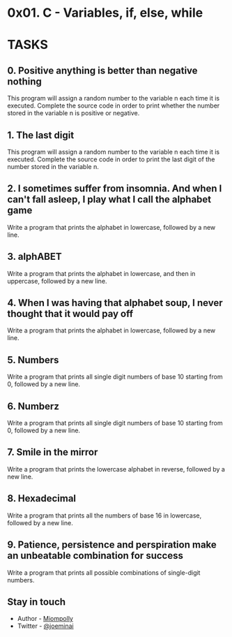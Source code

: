 # 0x01. C - Variables, if, else, while

# TASKS

## 0. Positive anything is better than negative nothing

This program will assign a random number to the variable n each time it is executed. Complete the source code in order to print whether the number stored in the variable n is positive or negative.

## 1. The last digit

This program will assign a random number to the variable n each time it is executed. Complete the source code in order to print the last digit of the number stored in the variable n.

## 2. I sometimes suffer from insomnia. And when I can't fall asleep, I play what I call the alphabet game

Write a program that prints the alphabet in lowercase, followed by a new line.

## 3. alphABET

Write a program that prints the alphabet in lowercase, and then in uppercase, followed by a new line.

## 4. When I was having that alphabet soup, I never thought that it would pay off

Write a program that prints the alphabet in lowercase, followed by a new line.

## 5. Numbers

Write a program that prints all single digit numbers of base 10 starting from 0, followed by a new line.

## 6. Numberz

Write a program that prints all single digit numbers of base 10 starting from 0, followed by a new line.

## 7. Smile in the mirror

Write a program that prints the lowercase alphabet in reverse, followed by a new line.

## 8. Hexadecimal

Write a program that prints all the numbers of base 16 in lowercase, followed by a new line.

## 9. Patience, persistence and perspiration make an unbeatable combination for success

Write a program that prints all possible combinations of single-digit numbers.

## Stay in touch

- Author - [Miompolly](https://github.com/Miompolly)
- Twitter - [@joeminai](https://twitter.com/joelminai)

